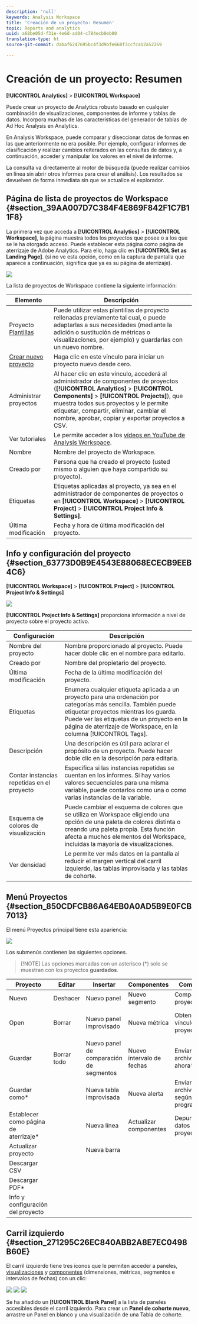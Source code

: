 ```yaml
---
description: 'null'
keywords: Analysis Workspace
title: 'Creación de un proyecto: Resumen'
topic: Reports and analytics
uuid: a68be05d-f31e-4e6d-ad04-c784ecb0eb00
translation-type: ht
source-git-commit: dabaf6247695bc4f3d9bfe668f3ccfca12a52269

---
```



# Creación de un proyecto: Resumen

**[!UICONTROL Analytics]** > **[!UICONTROL Workspace]**

Puede crear un proyecto de Analytics robusto basado en cualquier combinación de visualizaciones, componentes de informe y tablas de datos. Incorpora muchas de las características del generador de tablas de Ad Hoc Analysis en Analytics.

En Analysis Workspace, puede comparar y diseccionar datos de formas en las que anteriormente no era posible. Por ejemplo, configurar informes de clasificación y realizar cambios reiterados en las consultas de datos y, a continuación, acceder y manipular los valores en el nivel de informe.

La consulta va directamente al motor de búsqueda (puede realizar cambios en línea sin abrir otros informes para crear el análisis). Los resultados se devuelven de forma inmediata sin que se actualice el explorador.

## Página de lista de proyectos de Workspace {#section_39AA007D7C384F4E869F842F1C7B11F8}

La primera vez que acceda a **[!UICONTROL Analytics]** > **[!UICONTROL Workspace]**, la página muestra todos los proyectos que posee o a los que se le ha otorgado acceso. Puede establecer esta página como página de aterrizaje de Adobe Analytics. Para ello, haga clic en **[!UICONTROL Set as Landing Page]**. (si no ve esta opción, como en la captura de pantalla que aparece a continuación, significa que ya es su página de aterrizaje).

![](assets/sample-project.png)

La lista de proyectos de Workspace contiene la siguiente información:

| Elemento | Descripción |
|---|---|
| Proyecto [Plantillas](/help/analyze/analysis-workspace/build-workspace-project/starter-projects.md) | Puede utilizar estas plantillas de proyecto rellenadas previamente tal cual, o puede adaptarlas a sus necesidades (mediante la adición o sustitución de métricas o visualizaciones, por ejemplo) y guardarlas con un nuevo nombre. |
| [Crear nuevo proyecto](/help/analyze/analysis-workspace/build-workspace-project/t-freeform-project.md) | Haga clic en este vínculo para iniciar un proyecto nuevo desde cero. |
| Administrar proyectos | Al hacer clic en este vínculo, accederá al administrador de componentes de proyectos (**[!UICONTROL Analytics]** > **[!UICONTROL Components]** > **[!UICONTROL Projects]**), que muestra todos sus proyectos y le permite etiquetar, compartir, eliminar, cambiar el nombre, aprobar, copiar y exportar proyectos a CSV. |
| Ver tutoriales | Le permite acceder a los [vídeos en YouTube de Analysis Workspace](https://www.youtube.com/playlist?list=PL2tCx83mn7GuNnQdYGOtlyCu0V5mEZ8sS). |
| Nombre | Nombre del proyecto de Workspace. |
| Creado por | Persona que ha creado el proyecto (usted mismo o alguien que haya compartido su proyecto). |
| Etiquetas | Etiquetas aplicadas al proyecto, ya sea en el administrador de componentes de proyectos o en **[!UICONTROL Workspace]** > **[!UICONTROL Project]** > **[!UICONTROL Project Info & Settings]**. |
| Última modificación | Fecha y hora de última modificación del proyecto. |

## Info y configuración del proyecto {#section_63773D0B9E4543E88068ECECB9EEB4C6}

**[!UICONTROL Workspace]** > **[!UICONTROL Project]** > **[!UICONTROL Project Info & Settings]**

![](assets/projectinfo.png)

**[!UICONTROL Project Info & Settings]** proporciona información a nivel de proyecto sobre el proyecto activo.

| Configuración | Descripción |
|---|---|
| Nombre del proyecto | Nombre proporcionado al proyecto. Puede hacer doble clic en el nombre para editarlo. |
| Creado por | Nombre del propietario del proyecto. |
| Última modificación | Fecha de la última modificación del proyecto. |
| Etiquetas | Enumera cualquier etiqueta aplicada a un proyecto para una ordenación por categorías más sencilla. También puede etiquetar proyectos mientras los guarda. Puede ver las etiquetas de un proyecto en la página de aterrizaje de Workspace, en la columna [!UICONTROL Tags]. |
| Descripción | Una descripción es útil para aclarar el propósito de un proyecto. Puede hacer doble clic en la descripción para editarla. |
| Contar instancias repetidas en el proyecto | Especifica si las instancias repetidas se cuentan en los informes. Si hay varios valores secuenciales para una misma variable, puede contarlos como una o como varias instancias de la variable. |
| Esquema de colores de visualización | Puede cambiar el esquema de colores que se utiliza en Workspace eligiendo una opción de una paleta de colores distinta o creando una paleta propia. Esta función afecta a muchos elementos del Workspace, incluidas la mayoría de visualizaciones. |
| Ver densidad | Le permite ver más datos en la pantalla al reducir el margen vertical del carril izquierdo, las tablas improvisada y las tablas de cohorte. |

## Menú Proyectos {#section_850CDFCB86A64EB0A0AD5B9E0FCB7013}

El menú Proyectos principal tiene esta apariencia:

![](assets/new-project-menus.png)

Los submenús contienen las siguientes opciones.

>[!NOTE] Las opciones marcadas con un asterisco (*) solo se muestran con los proyectos **guardados**.

| Proyecto | Editar | Insertar | Componentes | Compartir | Ayuda |
|---|---|---|---|---|---|
| Nuevo | Deshacer | Nuevo panel | Nuevo segmento | Compartir proyecto | Vídeos |
| Open | Borrar | Nuevo panel improvisado | Nueva métrica | Obtener vínculo del proyecto* | Teclas de acceso directo |
| Guardar | Borrar todo | Nuevo panel de comparación de segmentos | Nuevo intervalo de fechas | Enviar archivo ahora* | Foro de ayuda |
| Guardar como* |  | Nueva tabla improvisada | Nueva alerta | Enviar archivo según lo programado* |  |
| Establecer como página de aterrizaje* |  | Nueva línea | Actualizar componentes | Depurar datos de proyectos |  |
| Actualizar proyecto |  | Nueva barra |  |  |  |
| Descargar CSV |  |  |  |  |  |
| Descargar PDF* |  |  |  |  |  |
| Info y configuración del proyecto |  |  |  |  |  |

## Carril izquierdo {#section_271295C26EC840ABB2A8E7EC0498B60E}

El carril izquierdo tiene tres iconos que le permiten acceder a paneles, [visualizaciones](/help/analyze/analysis-workspace/visualizations/freeform-analysis-visualizations.md) y [componentes](/help/analyze/analysis-workspace/components/analysis-workspace-components.md) (dimensiones, métricas, segmentos e intervalos de fechas) con un clic:

![](assets/panels.png) ![](assets/visualizations.png) ![](assets/components.png)

Se ha añadido un **[!UICONTROL Blank Panel]** a la lista de paneles accesibles desde el carril izquierdo. Para crear un **Panel de cohorte nuevo**, arrastre un Panel en blanco y una visualización de una Tabla de cohorte.
